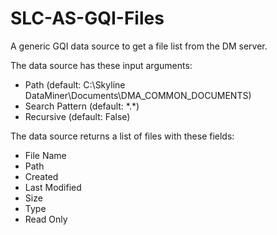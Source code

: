 # SLC-AS-GQI-Files
A generic GQI data source to get a file list from the DM server.

The data source has these input arguments:
* Path (default: C:\Skyline DataMiner\Documents\DMA_COMMON_DOCUMENTS)
* Search Pattern (default: \*.\*)
* Recursive (default: False)

The data source returns a list of files with these fields:
* File Name
* Path
* Created
* Last Modified
* Size
* Type
* Read Only
